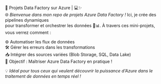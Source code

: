 🚀 Projets Data Factory sur Azure | 💻✨<br>
🌐 *Bienvenue dans mon repo de projets Azure Data Factory !* Ici, je crée des pipelines dynamiques<br> pour transformer et orchestrer les données 🔄📊. À travers ces mini-projets, vous verrez comment :<br>

   ⚙️ Automatiser les flux de données<br>
   🛠️ Gérer les erreurs dans les transformations<br>
   📥 Intégrer des sources variées (Blob Storage, SQL, Data Lake)<br>
   🎯 Objectif : Maîtriser Azure Data Factory en pratique !<br>
  
💡 *Idéal pour tous ceux qui veulent découvrir la puissance d'Azure dans le traitement de données en temps réel !*<br>
